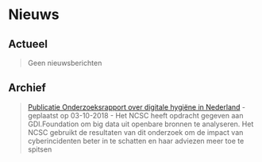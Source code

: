 
# Nieuws

## Actueel

> Geen nieuwsberichten

## Archief

> [Publicatie Onderzoeksrapport over digitale hygiëne in Nederland](https://gcert.nl/nieuws/03-10-2018_Onderzoeksrapport_over_digitale_hygi%C3%ABne_in_Nederland) - geplaatst op 03-10-2018 - Het NCSC heeft opdracht gegeven aan GDI.Foundation om big data uit openbare bronnen te analyseren. Het NCSC gebruikt de resultaten van dit onderzoek om de impact van cyberincidenten beter in te schatten en haar adviezen meer toe te spitsen
